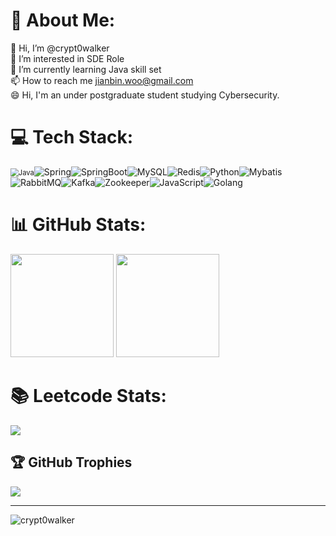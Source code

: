 # 💫 About Me:

👋 Hi, I’m @crypt0walker<br>👀 I’m interested in SDE Role<br>🌱 I’m currently learning Java skill set<br>📫 How to reach me jianbin.woo@gmail.com<br>😄 Hi, I'm an under postgraduate student studying Cybersecurity. 

# 💻 Tech Stack:

<img src="https://img.shields.io/badge/-Java-red" alt="Java" style="zoom:80%;" />![Spring](https://img.shields.io/badge/-Spring-green)![SpringBoot](https://img.shields.io/badge/-SpringBoot-lightgrey)![MySQL](https://img.shields.io/badge/-MySQL-blue)![Redis](https://img.shields.io/badge/-Redis-darkred)![Python](https://img.shields.io/badge/-Python-yellow)![Mybatis](https://img.shields.io/badge/-Mybatis-lightblue)![RabbitMQ](https://img.shields.io/badge/-RabbitMQ-orange)![Kafka](https://img.shields.io/badge/-Kafka-black)![Zookeeper](https://img.shields.io/badge/-Zookeeper-darkblue)![JavaScript](https://img.shields.io/badge/-JavaScript-yellowgreen)![Golang](https://img.shields.io/badge/-Golang-blue)

# 📊 GitHub Stats:
<p>
<img
    src="https://github-readme-stats.vercel.app/api?username=crypt0walker&count_private=true&theme=dark&show_icons=true"
    height="165"
/>
<img
    src="https://github-readme-stats.vercel.app/api/top-langs/?username=crypt0walker&theme=dark&show_icons=true"
    height="165"
/>
</p>

# 📚  Leetcode Stats: 
![](https://leetcard.jacoblin.cool/crypt0walker?ext=heatmap&site=cn)

## 🏆 GitHub Trophies

![](https://github-profile-trophy.vercel.app/?username=crypt0walker&theme=radical&no-frame=false&no-bg=true&margin-w=4)

---

<p align="left"> <img src="https://komarev.com/ghpvc/?username=crypt0walker&label=Profile%20views&color=0e75b6&style=flat" alt="crypt0walker" /> </p>

<!-- Proudly created with GPRM ( https://gprm.itsvg.in ) -->
